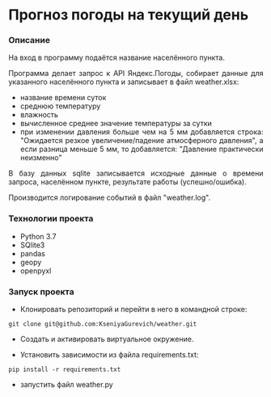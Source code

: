 # Прогноз погоды на текущий день
### Описание
<div align="justify">
<p>На вход в программу подаётся название населённого пункта.</p>
<p>Программа  делает запрос к API Яндекс.Погоды, собирает данные для указанного населённого пункта и записывает в файл weather.xlsx:</p>
<ul>
 <li>название времени суток</li>
 <li>среднюю температуру</li>
 <li>влажность</li>
 <li>вычисленное среднее значение температуры за сутки</li>
 <li>при изменении давления больше чем на 5 мм добавляется строка: "Ожидается резкое увеличение/падение атмосферного давления", а если разница меньше 5 мм, то добавляется: "Давление практически неизменно"</li>
</ul>
<p>В базу данных sqlite записывается исходные данные о времени запроса, населённом пункте, результате работы (успешно/ошибка).</p>
<p>Производится логирование событий в файл "weather.log".</p>
</div>

### Технологии проекта
- Python 3.7
- SQlite3
- pandas
- geopy
- openpyxl

### Запуск проекта

- Клонировать репозиторий и перейти в него в командной строке:
```
git clone git@github.com:KseniyaGurevich/weather.git
```

- Cоздать и активировать виртуальное окружение.

- Установить зависимости из файла requirements.txt:
```
pip install -r requirements.txt
```
- запустить файл weather.py